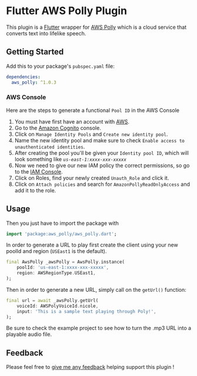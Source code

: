 # Flutter AWS Polly Plugin

This plugin is a [Flutter](https://flutter.io) wrapper for [AWS Polly](https://docs.aws.amazon.com/polly/latest/dg/what-is.html) which is a cloud service that converts text into lifelike speech.

## Getting Started

Add this to your package's `pubspec.yaml` file:

```yaml
dependencies:
  aws_polly: ^1.0.3
```


### AWS Console

Here are the steps to generate a functional `Pool ID` in the AWS Console

1. You must have first have an account with [AWS](https://aws.amazon.com/).
2. Go to the [Amazon Cognito](https://console.aws.amazon.com/cognito) console.
3. Click on `Manage Identity Pools` and `Create new identity pool`.
4. Name the new identity pool and make sure to check `Enable access to unauthenticated identities`.
5. After creating the pool you'll be given your `Identity pool ID`, which will look something like <em>`us-east-1:xxxx-xxx-xxxxx`</em>
6. Now we need to give our new IAM policy the correct permissions, so go to the [IAM Console](https://console.aws.amazon.com/iam/).
7. Click on Roles, find your newly created `Unauth_Role` and click it.
8. Click on `Attach policies` and search for `AmazonPollyReadOnlyAccess` and add it to the role.

## Usage

Then you just have to import the package with

```dart
import 'package:aws_polly/aws_polly.dart';
```

In order to generate a URL to play first create the client using your new poolId and region (`USEast1` is the default).

```dart
final AwsPolly _awsPolly = AwsPolly.instance(
    poolId: 'us-east-1:xxxx-xxx-xxxxx',
    region: AWSRegionType.USEast1,
);
```

Then in order to generate a new URL, simply call on the `getUrl()` function:

```dart
final url = await _awsPolly.getUrl(
    voiceId: AWSPolyVoiceId.nicole,
    input: 'This is a sample text playing through Poly!',
);
```

Be sure to check the example project to see how to turn the .mp3 URL into a playable audio file.

## Feedback

Please feel free to [give me any feedback](https://github.com/robrichardson13/flutter_aws_polly/issues) helping support this plugin !